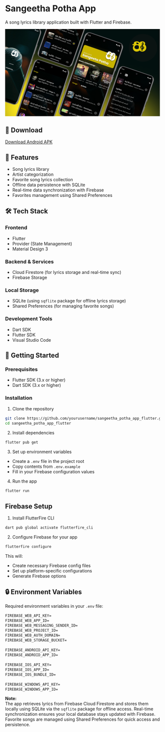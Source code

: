 # Sangeetha Potha App

A song lyrics library application built with Flutter and Firebase.

![Sangeetha Potha App Screenshot](assets/images/sangeethapotha_app_banner.png)

## 📱 Download

[Download Android APK](https://mega.nz/file/OqBXAShI#5fwRs5JOf27pQ-yKw2EPZonF5NERSoODjnGWtgNLsqA)

## 📱 Features

- Song lyrics library
- Artist categorization
- Favorite song lyrics collection
- Offline data persistence with SQLite
- Real-time data synchronization with Firebase
- Favorites management using Shared Preferences

## 🛠️ Tech Stack

### Frontend
- Flutter
- Provider (State Management)
- Material Design 3

### Backend & Services
- Cloud Firestore (for lyrics storage and real-time sync)
- Firebase Storage

### Local Storage
- SQLite (using `sqflite` package for offline lyrics storage)
- Shared Preferences (for managing favorite songs)

### Development Tools
- Dart SDK
- Flutter SDK
- Visual Studio Code

## 🚀 Getting Started

### Prerequisites
- Flutter SDK (3.x or higher)
- Dart SDK (3.x or higher)

### Installation

1. Clone the repository
```bash
git clone https://github.com/yourusername/sangeetha_potha_app_flutter.git
cd sangeetha_potha_app_flutter
```

2. Install dependencies
```bash
flutter pub get
```

3. Set up environment variables
- Create a `.env` file in the project root
- Copy contents from `.env.example`
- Fill in your Firebase configuration values

4. Run the app
```bash
flutter run
```

## Firebase Setup

1. Install FlutterFire CLI
```bash
dart pub global activate flutterfire_cli
```

2. Configure Firebase for your app
```bash
flutterfire configure
```

This will:
- Create necessary Firebase config files
- Set up platform-specific configurations
- Generate Firebase options

## 🔒 Environment Variables

Required environment variables in your `.env` file:

```plaintext
FIREBASE_WEB_API_KEY=
FIREBASE_WEB_APP_ID=
FIREBASE_WEB_MESSAGING_SENDER_ID=
FIREBASE_WEB_PROJECT_ID=
FIREBASE_WEB_AUTH_DOMAIN=
FIREBASE_WEB_STORAGE_BUCKET=

FIREBASE_ANDROID_API_KEY=
FIREBASE_ANDROID_APP_ID=

FIREBASE_IOS_API_KEY=
FIREBASE_IOS_APP_ID=
FIREBASE_IOS_BUNDLE_ID=

FIREBASE_WINDOWS_API_KEY=
FIREBASE_WINDOWS_APP_ID=
```

**Note:**  
The app retrieves lyrics from Firebase Cloud Firestore and stores them locally using SQLite via the `sqflite` package for offline access. Real-time synchronization ensures your local database stays updated with Firebase. Favorite songs are managed using Shared Preferences for quick access and persistence.
